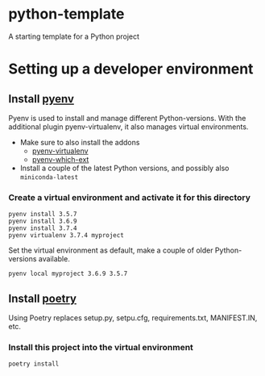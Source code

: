 # python-template
A starting template for a Python project

# Setting up a developer environment

## Install [pyenv](https://github.com/pyenv/pyenv)
Pyenv is used to install and manage different Python-versions. With the additional plugin pyenv-virtualenv, it also manages virtual environments.

- Make sure to also install the addons
  * [pyenv-virtualenv](https://github.com/pyenv/pyenv-virtualenv)
  * [pyenv-which-ext](https://github.com/pyenv/pyenv-which-ext)
- Install a couple of the latest Python versions, and possibly also `miniconda-latest`

### Create a virtual environment and activate it for this directory
```
pyenv install 3.5.7
pyenv install 3.6.9
pyenv install 3.7.4
pyenv virtualenv 3.7.4 myproject
```

Set the virtual environment as default, make a couple of older Python-versions available.
```
pyenv local myproject 3.6.9 3.5.7
```

## Install [poetry](https://github.com/sdispater/poetry)
Using Poetry replaces setup.py, setpu.cfg, requirements.txt, MANIFEST.IN, etc.

### Install this project into the virtual environment
```
poetry install
```

